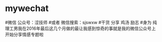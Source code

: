 # mywechat
#微信 公众号：涩技师
#或者 微信搜索：sjswxw
#干货 分享 鸡汤 励志
#身为 纯理工男我在2016年最后这几个月做的最让我感到惊奇的事就是我的微信公众号上开始分享情感专题啦
